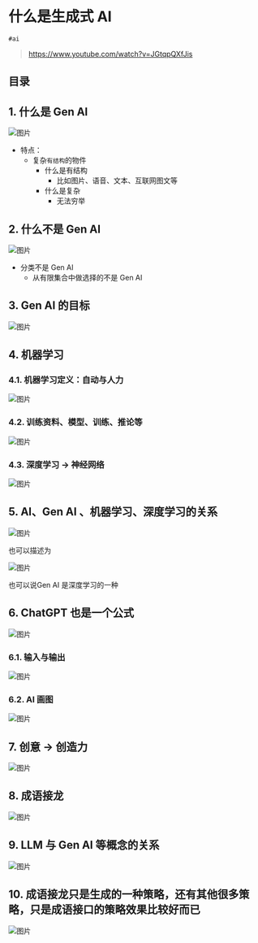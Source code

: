 
# 什么是生成式 AI


`#ai` 

>  https://www.youtube.com/watch?v=JGtqpQXfJis


## 目录
<!-- toc -->
 ## 1. 什么是 Gen AI  

![图片](https://832-1310531898.cos.ap-beijing.myqcloud.com/999.%20Obsidian@832/files/20250224064701758.png)

- 特点：
	- 复杂`有结构`的物件
		- 什么是有结构
			- 比如图片、语音、文本、互联网图文等
		- 什么是复杂
			- 无法穷举

## 2. 什么不是 Gen AI 

![图片](https://832-1310531898.cos.ap-beijing.myqcloud.com/999.%20Obsidian@832/files/20250224074718076.png)

- 分类不是 Gen AI 
	- 从有限集合中做选择的不是 Gen AI

## 3. Gen AI 的目标

![图片](https://832-1310531898.cos.ap-beijing.myqcloud.com/999.%20Obsidian@832/files/20250224074933247.png)

## 4. 机器学习

### 4.1. 机器学习定义：自动与人力

![图片](https://832-1310531898.cos.ap-beijing.myqcloud.com/999.%20Obsidian@832/files/20250224075234479.png)

### 4.2. 训练资料、模型、训练、推论等

![图片](https://832-1310531898.cos.ap-beijing.myqcloud.com/999.%20Obsidian@832/files/20250224075355922.png)

### 4.3. 深度学习 → 神经网络

![图片](https://832-1310531898.cos.ap-beijing.myqcloud.com/999.%20Obsidian@832/files/20250224075436473.png)

## 5. AI、Gen AI 、机器学习、深度学习的关系

![图片](https://832-1310531898.cos.ap-beijing.myqcloud.com/999.%20Obsidian@832/files/20250224075644630.png)

也可以描述为 

![图片](https://832-1310531898.cos.ap-beijing.myqcloud.com/999.%20Obsidian@832/files/20250224075746089.png)

也可以说Gen AI 是深度学习的一种

## 6. ChatGPT 也是一个公式

![图片](https://832-1310531898.cos.ap-beijing.myqcloud.com/999.%20Obsidian@832/files/20250224080047274.png)

### 6.1. 输入与输出

![图片](https://832-1310531898.cos.ap-beijing.myqcloud.com/999.%20Obsidian@832/files/20250224080231578.png)

### 6.2. AI 画图

![图片](https://832-1310531898.cos.ap-beijing.myqcloud.com/999.%20Obsidian@832/files/20250224080314060.png)

## 7. 创意 → 创造力

![图片](https://832-1310531898.cos.ap-beijing.myqcloud.com/999.%20Obsidian@832/files/20250224080434845.png)

## 8. 成语接龙

![图片](https://832-1310531898.cos.ap-beijing.myqcloud.com/999.%20Obsidian@832/files/20250224080556994.png)

## 9. LLM 与 Gen AI 等概念的关系

![图片](https://832-1310531898.cos.ap-beijing.myqcloud.com/999.%20Obsidian@832/files/20250224080710597.png)

## 10. 成语接龙只是生成的一种策略，还有其他很多策略，只是成语接口的策略效果比较好而已

![图片](https://832-1310531898.cos.ap-beijing.myqcloud.com/999.%20Obsidian@832/files/20250224080812973.png)

